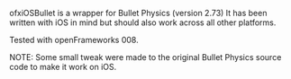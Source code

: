 ofxiOSBullet is a wrapper for Bullet Physics (version 2.73)
It has been written with iOS in mind but should also work across all other platforms.

Tested with openFrameworks 008.

NOTE: Some small tweak were made to the original Bullet Physics source code to make it work on iOS.